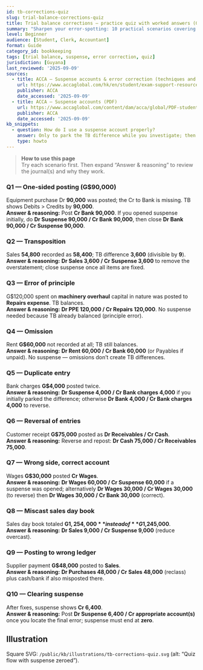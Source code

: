 ```yaml
---
id: tb-corrections-quiz
slug: trial-balance-corrections-quiz
title: Trial balance corrections — practice quiz with worked answers (GYD)
summary: "Sharpen your error-spotting: 10 practical scenarios covering one-sided postings, transpositions, principle errors, and suspense clean-ups — each with worked G$ solutions."
level: Beginner
audience: [Student, Clerk, Accountant]
format: Guide
category_id: bookkeeping
tags: [trial balance, suspense, error correction, quiz]
jurisdiction: [Guyana]
last_reviewed: '2025-09-09'
sources:
  - title: ACCA — Suspense accounts & error correction (techniques and examples)
    url: https://www.accaglobal.com/hk/en/student/exam-support-resources/foundation-level-study-resources/ffa/ffa-technical-articles/suspense-accounts-error-correction.html
    publisher: ACCA
    date_accessed: '2025-09-09'
  - title: ACCA — Suspense accounts (PDF)
    url: https://www.accaglobal.com/content/dam/acca/global/PDF-students/2012t/stein_0507.pdf
    publisher: ACCA
    date_accessed: '2025-09-09'
kb_snippets:
  - question: How do I use a suspense account properly?
    answer: Only to park the TB difference while you investigate; then fully clear it by posting the identified fixes. Keep a short narrative with each correcting journal.
    type: howto
---
```


> **How to use this page**  
Try each scenario first. Then expand “Answer & reasoning” to review the journal(s) and why they work.

### Q1 — One-sided posting (G$90,000)
Equipment purchase Dr **90,000** was posted; the Cr to Bank is missing. TB shows Debits > Credits by **90,000**.  
**Answer & reasoning:** Post **Cr Bank 90,000**. If you opened suspense initially, do **Dr Suspense 90,000 / Cr Bank 90,000**, then close **Dr Bank 90,000 / Cr Suspense 90,000**.

### Q2 — Transposition
Sales **54,800** recorded as **58,400**; TB difference **3,600** (divisible by **9**).  
**Answer & reasoning:** **Dr Sales 3,600 / Cr Suspense 3,600** to remove the overstatement; close suspense once all items are fixed.

### Q3 — Error of principle
G$120,000 spent on **machinery overhaul** capital in nature was posted to **Repairs expense**. TB balances.  
**Answer & reasoning:** **Dr PPE 120,000 / Cr Repairs 120,000**. No suspense needed because TB already balanced (principle error).

### Q4 — Omission
Rent **G$60,000** not recorded at all; TB still balances.  
**Answer & reasoning:** **Dr Rent 60,000 / Cr Bank 60,000** (or Payables if unpaid). No suspense — omissions don’t create TB differences.

### Q5 — Duplicate entry
Bank charges **G$4,000** posted twice.  
**Answer & reasoning:** **Dr Suspense 4,000 / Cr Bank charges 4,000** if you initially parked the difference; otherwise **Dr Bank 4,000 / Cr Bank charges 4,000** to reverse.

### Q6 — Reversal of entries
Customer receipt **G$75,000** posted as **Dr Receivables / Cr Cash**.  
**Answer & reasoning:** Reverse and repost: **Dr Cash 75,000 / Cr Receivables 75,000**.

### Q7 — Wrong side, correct account
Wages **G$30,000** posted **Cr Wages**.  
**Answer & reasoning:** **Dr Wages 60,000 / Cr Suspense 60,000** if a suspense was opened; alternatively **Dr Wages 30,000 / Cr Wages 30,000** (to reverse) then **Dr Wages 30,000 / Cr Bank 30,000** (correct).

### Q8 — Miscast sales day book
Sales day book totaled **G$1,254,000** instead of **G$1,245,000**.  
**Answer & reasoning:** **Dr Sales 9,000 / Cr Suspense 9,000** (reduce overcast).

### Q9 — Posting to wrong ledger
Supplier payment **G$48,000** posted to **Sales**.  
**Answer & reasoning:** **Dr Purchases 48,000 / Cr Sales 48,000** (reclass) plus cash/bank if also misposted there.

### Q10 — Clearing suspense
After fixes, suspense shows **Cr 6,400**.  
**Answer & reasoning:** Post **Dr Suspense 6,400 / Cr appropriate account(s)** once you locate the final error; suspense must end at **zero**.

## Illustration
Square SVG: `/public/kb/illustrations/tb-corrections-quiz.svg` (alt: “Quiz flow with suspense zeroed”).
